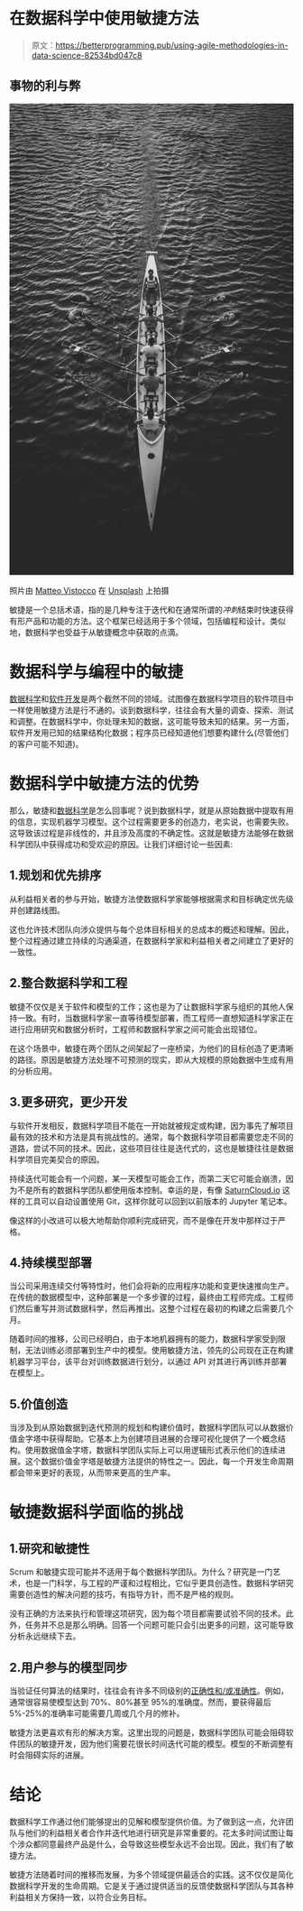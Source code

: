 # 在数据科学中使用敏捷方法

> 原文：<https://betterprogramming.pub/using-agile-methodologies-in-data-science-82534bd047c8>

## 事物的利与弊

![](img/86b0bd353c7c218e802f03a90d09a379.png)

照片由 [Matteo Vistocco](https://unsplash.com/@mrsunflower94?utm_source=unsplash&utm_medium=referral&utm_content=creditCopyText) 在 [Unsplash](https://unsplash.com/s/photos/leadership?utm_source=unsplash&utm_medium=referral&utm_content=creditCopyText) 上拍摄

敏捷是一个总括术语，指的是几种专注于迭代和在通常所谓的*冲刺*结束时快速获得有形产品和功能的方法。这个框架已经适用于多个领域，包括编程和设计。类似地，数据科学也受益于从敏捷概念中获取的点滴。

# 数据科学与编程中的敏捷

[数据科学](http://www.acheronanalytics.com/acheron-blog/a-guide-to-data-wrangling-for-data-science-projects)和[软件开发](https://www.thousandeyes.com/learning/techtorials/software-development-life-cycle)是两个截然不同的领域。试图像在数据科学项目的软件项目中一样使用敏捷方法是行不通的。谈到数据科学，往往会有大量的调查、探索、测试和调整。在数据科学中，你处理未知的数据，这可能导致未知的结果。另一方面，软件开发用已知的结果结构化数据；程序员已经知道他们想要构建什么(尽管他们的客户可能不知道)。

# 数据科学中敏捷方法的优势

那么，敏捷和[数据科学](http://www.acheronanalytics.com/acheron-blog/a-guide-to-data-wrangling-for-data-science-projects)是怎么回事呢？说到数据科学，就是从原始数据中提取有用的信息，实现机器学习模型。这个过程需要更多的创造力，老实说，也需要失败。这导致该过程是非线性的，并且涉及高度的不确定性。这就是敏捷方法能够在数据科学团队中获得成功和受欢迎的原因。让我们详细讨论一些因素:

## 1.规划和优先排序

从利益相关者的参与开始，敏捷方法使数据科学家能够根据需求和目标确定优先级并创建路线图。

这也允许技术团队向涉众提供与每个总体目标相关的总成本的概述和理解。因此，整个过程通过建立持续的沟通渠道，在数据科学家和利益相关者之间建立了更好的一致性。

## 2.整合数据科学和工程

敏捷不仅仅是关于软件和模型的工作；这也是为了让数据科学家与组织的其他人保持一致。有时，当数据科学家一直等待模型部署，而工程师一直想知道科学家正在进行应用研究和数据分析时，工程师和数据科学家之间可能会出现错位。

在这个场景中，敏捷在两个团队之间架起了一座桥梁，为他们的目标创造了更清晰的路径。原因是敏捷方法处理不可预测的现实，即从大规模的原始数据中生成有用的分析应用。

## 3.更多研究，更少开发

与软件开发相反，数据科学项目不能在一开始就被规定或构建，因为事先了解项目最有效的技术和方法是具有挑战性的。通常，每个数据科学项目都需要您走不同的道路，尝试不同的技术。因此，这些项目往往是迭代式的，这也是敏捷往往是数据科学项目完美契合的原因。

持续迭代可能会有一个问题，某一天模型可能会工作，而第二天它可能会崩溃，因为不是所有的数据科学团队都使用版本控制。幸运的是，有像 [SaturnCloud.io](https://www.saturncloud.io/?source=br-1) 这样的工具可以自动设置使用 Git，这样你就可以回到以前版本的 Jupyter 笔记本。

像这样的小改进可以极大地帮助你顺利完成研究，而不是像在开发中那样过于严格。

## 4.持续模型部署

当公司采用连续交付等特性时，他们会将新的应用程序功能和变更快速推向生产。在传统的数据模型中，这种部署是一个多步骤的过程，最终由工程师完成。工程师们然后重写并测试数据科学，然后再推出。这整个过程在最初的构建之后需要几个月。

随着时间的推移，公司已经明白，由于本地机器拥有的能力，数据科学家受到限制，无法训练必须部署到生产中的模型。使用敏捷方法，领先的公司现在正在构建机器学习平台，该平台对训练数据进行划分，以通过 API 对其进行再训练并部署在模型上。

## 5.价值创造

当涉及到从原始数据到迭代预测的规划和构建价值时，数据科学团队可以从数据价值金字塔中获得帮助。它基本上为创建项目进展的合理可视化提供了一个概念结构。使用数据值金字塔，数据科学团队实际上可以用逻辑形式表示他们的连续进展。这个数据价值金字塔是敏捷方法提供的特性之一。因此，每一个开发生命周期都会带来更好的表现，从而带来更高的生产率。

# 敏捷数据科学面临的挑战

## 1.研究和敏捷性

Scrum 和敏捷实现可能并不适用于每个数据科学团队。为什么？研究是一门艺术，也是一门科学，与工程的严谨和过程相比，它似乎更具创造性。数据科学研究需要创造性的解决问题的技巧，有指导方针，而不是严格的规则。

没有正确的方法来执行和管理这项研究，因为每个项目都需要试验不同的技术。此外，任务并不总是那么明确。回答一个问题可能只会引出更多的问题，这可能导致分析永远继续下去。

## 2.用户参与的模型同步

当验证任何算法的结果时，往往会有许多不同级别的[正确性和/或准确性](http://www.acheronanalytics.com/acheron-blog/how-to-measure-the-accuracy-of-predictive-models)。例如，通常很容易使模型达到 70%、80%甚至 95%的准确度。然而，要获得最后 5%-25%的准确率可能需要几周或几个月的修补。

敏捷方法更喜欢有形的解决方案。这里出现的问题是，数据科学团队可能会阻碍软件团队的敏捷开发，因为他们需要花很长时间迭代可能的模型。模型的不断调整有时会阻碍实际的进展。

# 结论

数据科学工作通过他们能够提出的见解和模型提供价值。为了做到这一点，允许团队与他们的利益相关者合作并迭代地进行研究是非常重要的。花太多时间试图让每个涉众都同意最终产品是什么，会导致这些模型永远不会出现。因此，我们有了敏捷方法。

敏捷方法随着时间的推移而发展，为多个领域提供最适合的实践。这不仅仅是简化数据科学开发的生命周期。它是关于通过提供适当的反馈使数据科学团队与其各种利益相关方保持一致，以符合业务目标。